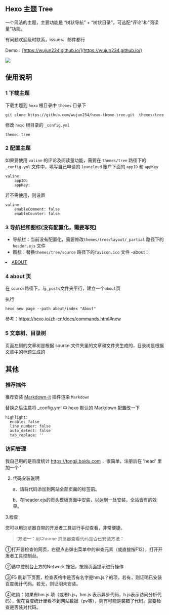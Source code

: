 ## Hexo 主题 Tree

一个简洁的主题，主要功能是 “树状导航” + “树状目录”，可选配“评论”和“阅读量”功能。

有问题欢迎及时联系，issues、邮件都行

Demo：[https://wujun234.github.io/](https://wujun234.github.io/)

![](source/Tree.png)

## 使用说明

### 1 下载主题

下载主题到 `hexo` 根目录中 `themes` 目录下
```
git clone https://github.com/wujun234/hexo-theme-tree.git  themes/tree
```

修改 `hexo` 根目录的 `_config.yml`
```
theme: tree
```
### 2 配置主题

如果要使用 `valine` 的评论及阅读量功能，需要在 `themes/tree` 路径下的 `_config.yml` 文件中，填写自己申请的 `leancloud` 账户下面的 `appID` 和 `appKey`

```
valine:
    appID: 
    appKey: 
```

若不需使用，则设置
```
valine:
    enableComment: false 
    enableCounter: false
```

### 3 导航栏和图标(没有配置化，需要写死)
- 导航栏：当前没有配置化，需要修改`themes/tree/layout/_partial` 路径下的 `header.ejs` 文件
- 图标：替换`themes/tree/source` 路径下的`favicon.ico` 文件
-about：
<li class="menu-item">
	<a href="https://jiangjiawei520.github.io/hexo_notes.github.io/about/index.html" class="menu-item-link">ABOUT</a>
</li>

### 4 about 页
在 `source`路径下，与`_posts`文件夹平行，建立一个`about`页

执行
```
hexo new page --path about/index "About"
```
参考：https://hexo.io/zh-cn/docs/commands.html#new

### 5 文章树、目录树
页面左侧的文章树是根据 source 文件夹里的文章和文件夹生成的，目录树是根据文章中的标题生成的

## 其他
###  推荐插件

推荐安装 [Markdown-it](https://github.com/markdown-it/markdown-it) 插件渲染 `Markdown`

替换之后注意将 \_config.yml 中 hexo 默认的 Markdown 配置改一下
```
highlight:
  enable: false
  line_number: false
  auto_detect: false
  tab_replace: ''
```

### 访问管理
我自己用的是百度统计 https://tongji.baidu.com ，很简单，注册后在 'head' 里加一个 '<script>' 块就行了
1. 新版统计代码获取

<script>
var _hmt = _hmt || [];
(function() {
  var hm = document.createElement("script");
  hm.src = "https://hm.baidu.com/hm.js?xxxxxxxxxxxxxxxxxx";
  var s = document.getElementsByTagName("script")[0]; 
  s.parentNode.insertBefore(hm, s);
})();
</script>

2. 代码安装说明

      a、请将代码添加到网站全部页面的</head>标签前。

      b、在header.ejs的页头模板页面中安装，以达到一处安装，全站皆有的效果。



 3.检查

您可以用浏览器自带的开发者工具进行手动查看，非常便捷。

> 方法一：用Chrome 浏览器查看代码是否已安装方法：

①打开要检查的网页，右键点击弹出菜单中的审查元素（或直接按F12），打开开发者工具控制台。

②选中控制台上方的Network 按钮，按照页面提示进行操作

③F5 刷新下页面，检查表格中是否有名字是hm.js？的项，若有，则证明已安装百度统计代码。若无，则证明未安装。

④进阶：如果有hm.js 项（或者h.js，hm.js 表示异步代码，h.js表示访问分析代码），但在百度统计里看不到网站数据（pv等），则有可能是装错了代码。需要检查是否装对代码。

